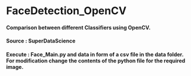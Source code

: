 # FaceDetection_OpenCV
#### Comparison between different Classifiers using OpenCV.
#### Source : SuperDataScience
#### Execute : Face_Main.py and data in form of a csv file in the data folder. For modification change the contents of the python file for the required image.
